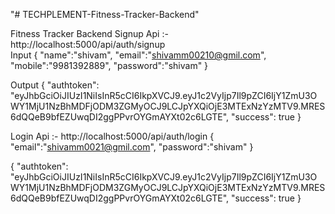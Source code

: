 "# TECHPLEMENT-Fitness-Tracker-Backend" 

Fitness Tracker Backend
Signup Api :- http://localhost:5000/api/auth/signup    
Input
{
    "name":"shivam",
    "email":"shivamm00210@gmil.com",
    "mobile":"9981392889",
    "password":"shivam"
}

Output
{
    "authtoken": "eyJhbGciOiJIUzI1NiIsInR5cCI6IkpXVCJ9.eyJ1c2VyIjp7Il9pZCI6IjY1ZmU3OWY1MjU1NzBhMDFjODM3ZGMyOCJ9LCJpYXQiOjE3MTExNzYzMTV9.MRES6dQQeB9bfEZUwqDI2ggPPvrOYGmAYXt02c6LGTE",
    "success": true
}


Login Api :- http://localhost:5000/api/auth/login
{
    "email":"shivamm0021@gmil.com",
    "password":"shivam"
}

{
    "authtoken": "eyJhbGciOiJIUzI1NiIsInR5cCI6IkpXVCJ9.eyJ1c2VyIjp7Il9pZCI6IjY1ZmU3OWY1MjU1NzBhMDFjODM3ZGMyOCJ9LCJpYXQiOjE3MTExNzYzMTV9.MRES6dQQeB9bfEZUwqDI2ggPPvrOYGmAYXt02c6LGTE",
    "success": true
}

